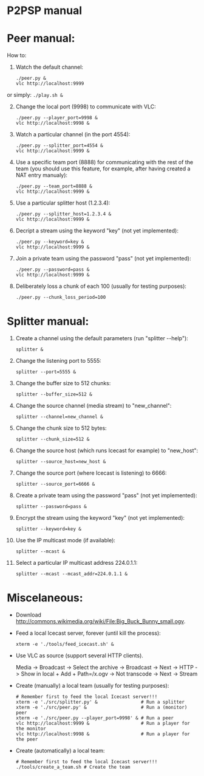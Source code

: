 P2PSP manual
============

# Peer manual:

How to:

1. Watch the default channel:

    ```
    ./peer.py &
    vlc http://localhost:9999
    ```
or simply:
    ```
    ./play.sh &
    ```
    
2. Change the local port (9998) to communicate with VLC:

    ```
    ./peer.py --player_port=9998 &
    vlc http://localhost:9998 &
    ```
    
3. Watch a particular channel (in the port 4554):

    ```
    ./peer.py --splitter_port=4554 &
    vlc http://localhost:9999 &
    ```
    
4. Use a specific team port (8888) for communicating with the rest of
   the team (you should use this feature, for example, after having
   created a NAT entry manualy):

    ```
    ./peer.py --team_port=8888 &
    vlc http://localhost:9999 &
    ```

5. Use a particular splitter host (1.2.3.4):

    ```
    ./peer.py --splitter_host=1.2.3.4 &
    vlc http://localhost:9999 &
    ```

6. Decript a stream using the keyword "key" (not yet implemented):

    ```
    ./peer.py --keyword=key &
    vlc http://localhost:9999 &
    ```

7. Join a private team using the password "pass" (not yet implemented):

    ```
    ./peer.py --password=pass &
    vlc http://localhost:9999 &
    ```

8. Deliberately loss a chunk of each 100 (usually for testing purposes):

    ```
    ./peer.py --chunk_loss_period=100
    ```

# Splitter manual:

1. Create a channel using the default parameters (run "splitter --help"):

    ```
    splitter &
    ```

2. Change the listening port to 5555:

    ```
    splitter --port=5555 &
    ```

3. Change the buffer size to 512 chunks:

    ```
    splitter --buffer_size=512 &
    ```

4. Change the source channel (media stream) to "new_channel":

    ```
    splitter --channel=new_channel &
    ```

5. Change the chunk size to 512 bytes:

    ```
    splitter --chunk_size=512 &
    ```

6. Change the source host (which runs Icecast for example) to
   "new_host":

    ```
    splitter --source_host=new_host &
    ```

7. Change the source port (where Icecast is listening) to 6666:

    ```
    splitter --source_port=6666 &
    ```

8. Create a private team using the password "pass" (not yet implemented):

    ```
    splitter --password=pass &
    ```

9. Encrypt the stream using the keyword "key" (not yet implemented):

    ```
    splitter --keyword=key &
    ```

10. Use the IP multicast mode (if available):

    ```
    splitter --mcast &
    ```

11. Select a particular IP multicast address 224.0.1.1:

    ```
    splitter --mcast --mcast_addr=224.0.1.1 &
    ```

# Miscelaneous:

* Download http://commons.wikimedia.org/wiki/File:Big_Buck_Bunny_small.ogv.

* Feed a local Icecast server, forever (until kill the process):

    ```
    xterm -e './tools/feed_icecast.sh' &
    ```

* Use VLC as source (support several HTTP clients).

   Media -> Broadcast -> Select the archive -> Broadcast -> Next -> HTTP ->
   Show in local + Add + Path=/x.ogv -> Not transcode -> Next -> Stream

* Create (manually) a local team (usually for testing purposes):

    ```
    # Remember first to feed the local Icecast server!!!
    xterm -e './src/splitter.py' &                # Run a splitter
    xterm -e './src/peer.py' &                    # Run a (monitor) peer
    xterm -e './src/peer.py --player_port=9998' & # Run a peer
    vlc http://localhost:9999 &                   # Run a player for the monitor
    vlc http://localhost:9998 &                   # Run a player for the peer
    ```

* Create (automatically) a local team:

    ```
    # Remember first to feed the local Icecast server!!!
    ./tools/create_a_team.sh # Create the team
    ```
